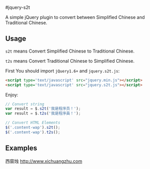 #jquery-s2t

A simple jQuery plugin to convert between Simplified Chinese and Traditional Chinese.

## Usage

`s2t` means Convert Simplified Chinese to Traditional Chinese.

`t2s` means Convert Traditional Chinese to Simplified Chinese.

First You should import `jQuery1.6+` and `jquery.s2t.js`:

``` html
<script type='text/javascript' src="jquery.min.js"></script>
<script type='text/javascript' src="jquery.s2t.js"></script>
```

Enjoy:

``` javascript
// Convert string
var result = $.s2t('我是程序员！');
var result = $.t2s('我是程序員！');

// Convert HTML Elements
$('.content-wap').s2t();
$('.content-wap').t2s();
```

## Examples

西窗烛 http://www.xichuangzhu.com
